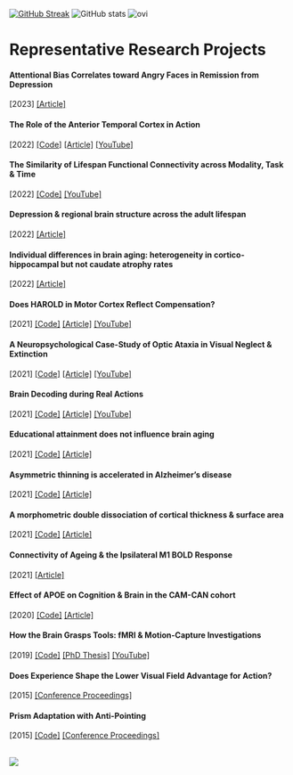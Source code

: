 [![GitHub Streak](https://streak-stats.demolab.com/?user=ethanknights&theme=dark&hide_border=true)](https://git.io/streak-stats)
![GitHub stats](https://github-readme-stats.vercel.app/api?username=ethanknights&show_icons=true&theme=transparent&hide_border=true)
<img src="https://github-readme-stats.vercel.app/api/top-langs?username=ethanknights&&hide_progress=true&custom_title=Top%20Languages&hide=css,html,m&langs_count=8&show_icons=true&locale=en&layout=compact&theme=chartreuse-dark&hide_border=true" alt="ovi" />

# Representative Research Projects

#### Attentional Bias Correlates toward Angry Faces in Remission from Depression
[2023] [[Article]](https://www.biorxiv.org/content/10.1101/2023.03.13.532400v1.full)

#### The Role of the Anterior Temporal Cortex in Action
[2022] [[Code]](https://github.com/ethanknights/Knightsetal2021_Hand-selective) [[Article]](https://www.nature.com/articles/s41598-022-12174-9) [[YouTube]](https://www.youtube.com/watch?v=_XknZjSD-_s)

#### The Similarity of Lifespan Functional Connectivity across Modality, Task & Time
[2022] [[Code]](https://github.com/ethanknights/functional-segregation_fMRI-MEG) [[YouTube]](https://www.youtube.com/watch?v=8A5wPargFu4)

#### Depression & regional brain structure across the adult lifespan
[2022] [[Article]](https://www.sciencedirect.com/science/article/pii/S2213158222002455)

#### Individual differences in brain aging: heterogeneity in cortico-hippocampal but not caudate atrophy rates
[2022] [[Article]](https://academic.oup.com/cercor/article/33/9/5075/6748491)

#### Does HAROLD in Motor Cortex Reflect Compensation?
[2021] [[Code]](https://github.com/ethanknights/Knightsetal2021_HAROLD-MVB) [[Article]](https://www.jneurosci.org/content/41/45/9361) [[YouTube]](https://www.youtube.com/watch?v=qwRTZFSYjJA)

#### A Neuropsychological Case-Study of Optic Ataxia in Visual Neglect & Extinction
[2021] [[Code]](https://github.com/ethanknights/neglect) [[Article]](https://psyarxiv.com/2qjfs/) [[YouTube]](https://youtu.be/bWRoFGbKpfs)

#### Brain Decoding during Real Actions
[2021] [[Code]](https://github.com/ethanknights/Knightsetal2021_Hand-selective) [[Article]](https://www.jneurosci.org/content/41/24/5263/) [[YouTube]](https://www.youtube.com/watch?v=0UAa7IQPkjg)

#### Educational attainment does not influence brain aging
[2021] [[Code]](https://github.com/Lifebrain/p025_education_brain) [[Article]](https://www.pnas.org/doi/abs/10.1073/pnas.2101644118)

#### Asymmetric thinning is accelerated in Alzheimer’s disease
[2021] [[Code]](https://github.com/jamesmroe/AgeSym) [[Article]](https://www.nature.com/articles/s41467-021-21057-y)

#### A morphometric double dissociation of cortical thickness & surface area
[2021] [[Code]](https://osf.io/n6b4j) [[Article]](https://www.biorxiv.org/content/10.1101/2021.09.30.462545v1)

#### Connectivity of Ageing & the Ipsilateral M1 BOLD Response 
[2021] [[Article]](https://www.mdpi.com/2076-3425/11/9/1130)

#### Effect of APOE on Cognition & Brain in the CAM-CAN cohort
[2020]
[[Code]](https://osf.io/ehs9n/) [[Article]](https://www.ncbi.nlm.nih.gov/pmc/articles/PMC7545750/)

#### How the Brain Grasps Tools: fMRI & Motion-Capture Investigations
[2019] [[Code]](https://github.com/ethanknights/Knightsetal2021_Hand-selective) [[PhD Thesis]](https://ueaeprints.uea.ac.uk/id/eprint/73707/) [[YouTube]](https://www.youtube.com/watch?v=0UAa7IQPkjg)

#### Does Experience Shape the Lower Visual Field Advantage for Action?
[2015] [[Conference Proceedings]](https://www.researchgate.net/profile/Stephanie-Rossit/publication/281286893_Does_experience_shape_the_lower_visual_field_advantage_for_action/links/562b77b808ae518e3480e19d/Does-experience-shape-the-lower-visual-field-advantage-for-action.pdf)

#### Prism Adaptation with Anti-Pointing
[2015]
[[Code]](https://github.com/ethanknights/prisms_ego-vs-allo/settings) [[Conference Proceedings]](https://researchportal.bath.ac.uk/en/publications/prism-adaptation-effects-are-not-limited-to-dorsal-visual-process/)


<br>
<img src="https://hits.seeyoufarm.com/api/count/incr/badge.svg?url=https%3A%2F%2Fgithub.com%2Fethanknights1212%2Fhit-counter" />
